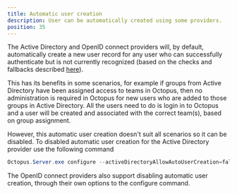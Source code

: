 ```yaml
---
title: Automatic user creation
description: User can be automatically created using some providers.
position: 35
---
```


The Active Directory and OpenID connect providers will, by default, automatically create a new user record for any user who can successfully authenticate but is not currently recognized (based on the checks and fallbacks described [here](index.md#AuthenticationProviders-Usernames,emailaddresses,UPNsandExternalIds)).

This has its benefits in some scenarios, for example if groups from Active Directory have been assigned access to teams in Octopus, then no administration is required in Octopus for new users who are added to those groups in Active Directory. All the users need to do is login in to Octopus and a user will be created and associated with the correct team(s), based on group assignment.

However, this automatic user creation doesn't suit all scenarios so it can be disabled. To disabled automatic user creation for the Active Directory provider use the following command

```powershell
Octopus.Server.exe configure --activeDirectoryAllowAutoUserCreation=false
```

The OpenID connect providers also support disabling automatic user creation, through their own options to the configure command.
